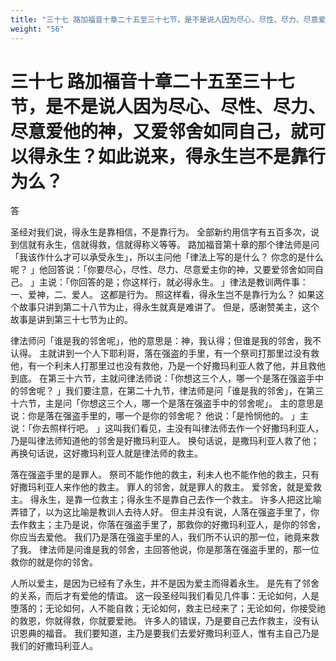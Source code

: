 ```yaml
---
title: "三十七 路加福音十章二十五至三十七节，是不是说人因为尽心、尽性、尽力、尽意爱他的神，又爱邻舍如同自己，就可以得永生？如此说来，得永生岂不是靠行为么？"
weight: "56"
---
```


# 三十七 路加福音十章二十五至三十七节，是不是说人因为尽心、尽性、尽力、尽意爱他的神，又爱邻舍如同自己，就可以得永生？如此说来，得永生岂不是靠行为么？

答

圣经对我们说，得永生是靠相信，不是靠行为。
全部新约用信字有五百多次，说到信就有永生，信就得救，信就得称义等等。
路加福音第十章的那个律法师是问「我该作什么才可以承受永生」，所以主问他「律法上写的是什么？
你念的是什么呢？
」他回答说：「你要尽心，尽性、尽力、尽意爱主你的神，又要爱邻舍如同自己。
」主说：「你回答的是；你这样行，就必得永生。
」律法是教训两件事：一、爱神，二、爱人。
这都是行为。
照这样看，得永生岂不是靠行为么？
如果这个故事只讲到第二十八节为止，得永生就真是难讲了。
但是，感谢赞美主，这个故事是讲到第三十七节为止的。

律法师问「谁是我的邻舍呢」，他的意思是：神，我认得；但谁是我的邻舍，我不认得。
主就讲到一个人下耶利哥，落在强盗的手里，有一个祭司打那里过没有救他，有一个利未人打那里过也没有救他，乃是一个好撒玛利亚人救了他，并且救他到底。
在第三十六节，主就问律法师说：「你想这三个人，哪一个是落在强盗手中的邻舍呢？
」我们要注意，在第二十九节，律法师是问「谁是我的邻舍」，在第三十六节，主是问「你想这三个人，哪一个是落在强盗手中的邻舍呢」。
主的意思是说：你是落在强盗手里的，哪一个是你的邻舍呢？
他说：「是怜悯他的。
」主说：「你去照样行吧。
」这叫我们看见，主没有叫律法师去作一个好撒玛利亚人，乃是叫律法师知道他的邻舍是好撒玛利亚人。
换句话说，是撒玛利亚人救了他；再换句话说，这好撒玛利亚人就是律法师的救主。

落在强盗手里的是罪人。
祭司不能作他的救主，利未人也不能作他的救主，只有好撒玛利亚人来作他的救主。
罪人的邻舍，就是罪人的救主。
爱邻舍，就是爱救主。
得永生，是靠一位救主；得永生不是靠自己去作一个救主。
许多人把这比喻弄错了，以为这比喻是教训人去待人好。
但主并没有说，人落在强盗手里了，你去作救主；主乃是说，你落在强盗手里了，那救你的好撒玛利亚人，是你的邻舍，你应当去爱他。
我们乃是落在强盗手里的人，我们所不认识的那一位，祂竟来救了我。
律法师是问谁是我的邻舍，主回答他说，你是那落在强盗手里的，那一位救你的就是你的邻舍。

人所以爱主，是因为已经有了永生，并不是因为爱主而得着永生。
是先有了邻舍的关系，而后才有爱他的情谊。
这一段圣经叫我们看见几件事：无论如何，人是堕落的；无论如何，人不能自救；无论如何，救主已经来了；无论如何，你接受祂的救恩，你就得救，你就要爱祂。
许多人的错误，乃是要自己去作救主，没有认识恩典的福音。
我们要知道，主乃是要我们去爱好撒玛利亚人，惟有主自己乃是我们的好撒玛利亚人。
